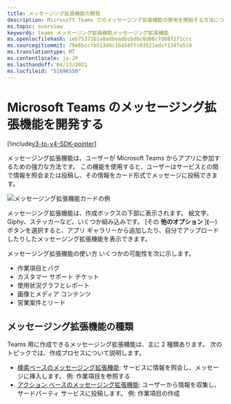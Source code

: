 ```yaml
---
title: メッセージング拡張機能の開発
description: Microsoft Teams でのメッセージング拡張機能の使用を開始する方法について説明します。
ms.topic: overview
keywords: teams メッセージング拡張機能メッセージング拡張機能
ms.openlocfilehash: 1eb75371b1a8adbeadbcbdbc0d06c7d88f2f1ccc
ms.sourcegitcommit: 79e6bccfb513d4c16a58ffc03521edcf134fa518
ms.translationtype: MT
ms.contentlocale: ja-JP
ms.lasthandoff: 04/13/2021
ms.locfileid: "51696550"
---
```

# <a name="develop-messaging-extensions-for-microsoft-teams"></a>Microsoft Teams のメッセージング拡張機能を開発する

[!include[v3-to-v4-SDK-pointer](~/includes/v3-to-v4-pointer-me.md)]

メッセージング拡張機能は、ユーザーが Microsoft Teams からアプリに参加するための強力な方法です。 この機能を使用すると、ユーザーはサービスとの間で情報を照会または投稿し、その情報をカード形式でメッセージに投稿できます。

![メッセージング拡張機能カードの例](~/assets/images/compose-extensions/ceexample.png)

メッセージング拡張機能は、作成ボックスの下部に表示されます。 絵文字、Giphy、ステッカーなど、いくつか組み込みです。 [その **他のオプション** ]**(&#8943;**) ボタンを選択すると、アプリ ギャラリーから追加したり、自分でアップロードしたりしたメッセージング拡張機能を表示できます。

メッセージング拡張機能の使い方 いくつかの可能性を次に示します。

* 作業項目とバグ
* カスタマー サポート チケット
* 使用状況グラフとレポート
* 画像とメディア コンテンツ
* 営業案件とリード

## <a name="types-of-messaging-extensions"></a>メッセージング拡張機能の種類

Teams 用に作成できるメッセージング拡張機能は、主に 2 種類あります。 次のトピックでは、作成プロセスについて説明します。

* [検索ベースのメッセージング拡張機能](~/resources/messaging-extension-v3/search-extensions.md): サービスに情報を照会し、メッセージに挿入します。 例: 作業項目を参照する
* [アクション ベースのメッセージング拡張機能](~/resources/messaging-extension-v3/create-extensions.md): ユーザーから情報を収集し、サードパーティ サービスに投稿します。 例: 作業項目の作成
